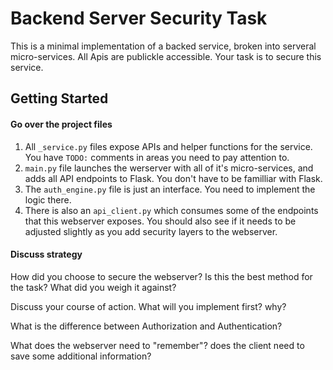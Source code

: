 # Backend Server Security Task

This is a minimal implementation of a backed service, broken into serveral micro-services. All Apis are publickle accessible. Your task is to secure this service.

## Getting Started

#### Go over the project files
1. All `_service.py` files expose APIs and helper functions for the service. You have `TODO:` comments in areas you need to pay attention to.
2. `main.py` file launches the werserver with all of it's micro-services, and adds all API endpoints to Flask. You don't have to be familliar with Flask.
3. The `auth_engine.py` file is just an interface. You need to implement the logic there.
4. There is also an `api_client.py` which consumes some of the endpoints that this webserver exposes. You should also see if it needs to be adjusted slightly as you add security layers to the webserver.

#### Discuss strategy
How did you choose to secure the webserver? Is this the best method for the task? What did you weigh it against?

Discuss your course of action. What will you implement first? why?

What is the difference between Authorization and Authentication?

What does the webserver need to "remember"? does the client need to save some additional information?

